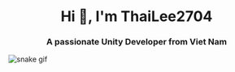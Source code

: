 <h1 align="center">Hi 👋, I'm ThaiLee2704</h1>
<h3 align="center">A passionate Unity Developer from Viet Nam</h3>

![snake gif](https://github.com/YOUR_USERNAME/YOUR_USERNAME/blob/output/github-contribution-grid-snake.gif)
